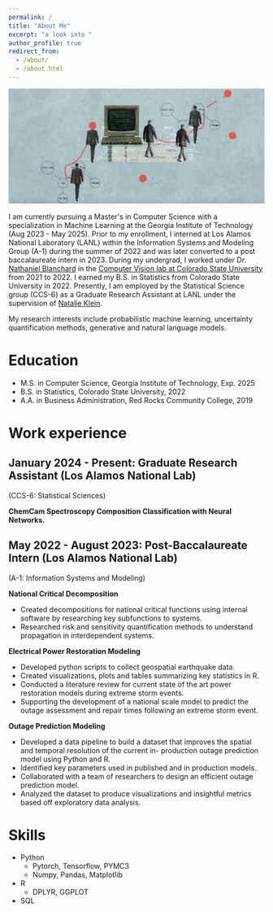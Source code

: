 ```yaml
---
permalink: /
title: "About Me"
excerpt: "a look into "
author_profile: true
redirect_from: 
  - /about/
  - /about.html
---
```


![Banner](/images/banner.png)

I am currently pursuing a Master's in Computer Science with a specialization in Machine Learning at the Georgia Institute of Technology (Aug 2023 - May 2025). Prior to my enrollment, I interned at Los Alamos National Laboratory (LANL) within the Information Systems and Modeling Group (A-1) during the summer of 2022 and was later converted to a post baccalaureate intern in 2023. During my undergrad, I worked under Dr. [Nathaniel Blanchard](https://sites.google.com/view/nathanieltblanchard) in the [Computer Vision lab at Colorado State University](https://csu-computer-vision-lab.squarespace.com/) from 2021 to 2022. I earned my B.S. in Statistics from Colorado State University in 2022. Presently, I am employed by the Statistical Science group (CCS-6) as a Graduate Research Assistant at LANL under the supervision of [Natalie Klein](https://scholar.google.com/citations?user=VlHLqU0AAAAJ&hl=en).

My research interests include probabilistic machine learning, uncertainty quantification methods, generative and natural language models.

# Education
* M.S. in Computer Science, Georgia Institute of Technology, Exp. 2025
* B.S. in Statistics, Colorado State University, 2022
* A.A. in Business Administration, Red Rocks Community College, 2019

# Work experience
## January 2024 - Present: Graduate Research Assistant (Los Alamos National Lab)
(CCS-6: Statistical Sciences)

**ChemCam Spectroscopy Composition Classification with Neural Networks.** 


## May 2022 - August 2023: Post-Baccalaureate Intern (Los Alamos National Lab)
(A-1: Information Systems and Modeling)

**National Critical Decomposition**
  * Created decompositions for national critical functions using internal software by researching key subfunctions to systems.
  * Researched risk and sensitivity quantification methods to understand propagation in interdependent systems.

**Electrical Power Restoration Modeling**
  * Developed python scripts to collect geospatial earthquake data.
  * Created visualizations, plots and tables summarizing key statistics in R.
  * Conducted a literature review for current state of the art power restoration models during extreme storm events.
  * Supporting the development of a national scale model to predict the outage assessment and repair times following an extreme storm event.

**Outage Prediction Modeling**
  * Developed a data pipeline to build a dataset that improves the spatial and temporal resolution of the current in- production outage prediction model using Python and R.
  * Identified key parameters used in published and in production models.
  * Collaborated with a team of researchers to design an efficient outage prediction model.
  * Analyzed the dataset to produce visualizations and insightful metrics based off exploratory data analysis.
  
# Skills
* Python
  * Pytorch, Tensorflow, PYMC3
  * Numpy, Pandas, Matplotlib
* R
  * DPLYR, GGPLOT
* SQL
